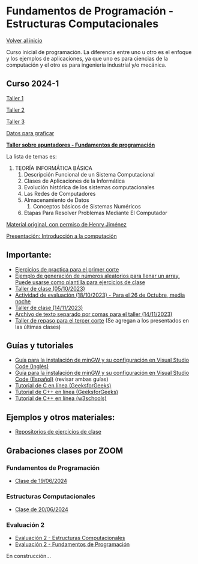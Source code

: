 # Fundamentos de Programación - Estructuras Computacionales

[Volver al inicio](./intro.md)

Curso inicial de programación.  La diferencia entre uno u otro es el enfoque y los ejemplos de aplicaciones, ya que uno es para ciencias de la computación y el otro es para ingeniería industrial y/o mecánica.

## Curso 2024-1

[Taller 1](./Taller1Repaso2024-1.pdf)

[Taller 2](./TallerRepaso2-2024-1.pdf)

[Taller 3](./TallerVectoresMat_2024-1.pdf)

[Datos para graficar](./SLOFEPB.xlsx)

[**Taller sobre apuntadores - Fundamentos de programación**](./tallerFundamentos-2024-1.pdf)

La lista de temas es:

1. TEORÍA INFORMÁTICA BÁSICA
    1. Descripción Funcional de un Sistema Computacional
    2. Clases de Aplicaciones de la Informática
    3. Evolución histórica de los sistemas computacionales
    4. Las Redes de Computadores
    5. Almacenamiento de Datos
        1. Conceptos básicos de Sistemas Numéricos
    6. Etapas Para Resolver Problemas Mediante El Computador

[Material original, con permiso de Henry Jiménez](https://sites.google.com/view/fundamentosdeprogramacin2021-i/recursos?authuser=0)

[Presentación: Introducción a la computación](./intro_Fund.html)

## Importante:

* [Ejercicios de practica para el primer corte](./Taller1_22948_Repaso_2023-2.pdf)
* <a href="https://github.com/sergiogelvez/MaterialClases/blob/main/Programas%20Clase%202022-%5B1%202%5D/Fundamentos/aleat_plantilla.cpp" target="_blank">Ejemplo de generación de números aleatorios para llenar un array.  Puede usarse como plantilla para ejercicios de clase</a>
* [Taller de clase (05/10/2023)](./Taller2_2023-2.pdf)
* [Actividad de evaluación (18/10/2023) - Para el 26 de Octubre, media noche](./Evaluacion2_22948.pdf)
* [Taller de clase (14/11/2023)](./Taller14112023.pdf)
* [Archivo de texto separado por comas para el taller (14/11/2023)](./listaSalarios.csv)
* [Taller de repaso para el tercer corte](./TallerFinalRepaso.pdf) (Se agregan a los presentados en las últimas clases)

## Guías y tutoriales

* [Guía para la instalación de minGW y su configuración en Visual Studio Code (Inglés)](https://code.visualstudio.com/docs/cpp/config-mingw)
* [Guía para la instalación de minGW y su configuración en Visual Studio Code (Español)](https://dgvergel.blogspot.com/2019/08/integrando-vscode-mingw-w64-y-cmake.html) (revisar ambas guías)
* <a href="https://www.geeksforgeeks.org/c-programming-language/?ref=outind" target="_blank">Tutorial de C en línea (GeeksforGeeks)</a>
* <a href="https://www.geeksforgeeks.org/c-plus-plus/?ref=shm_outind" target="_blank">Tutorial de C++ en línea (GeeksforGeeks)</a>
* <a href="https://www.w3schools.com/cpp/default.asp" target="_blank">Tutorial de C++ en línea (w3schools)</a>

## Ejemplos y otros materiales:
* <a href="https://github.com/sergiogelvez/MaterialClases" target="_blank">Repositorios de ejercicios de clase</a>

## Grabaciones clases por ZOOM

### Fundamentos de Programación
* <a href="https://youtu.be/SMS8KqwfXZQ" target="_blank">Clase de 19/06/2024</a>

### Estructuras Computacionales
* <a href="https://youtu.be/w6cs0YfqSHU" target="_blank">Clase de 20/06/2024</a>

### Evaluación 2
* [Evaluación 2 - Estructuras Computacionales](./Evaluacion2-23016-B1.pdf)
* [Evaluación 2 - Fundamentos de Programación](./Evaluacion2-22948-PE1.pdf)



En construcción...